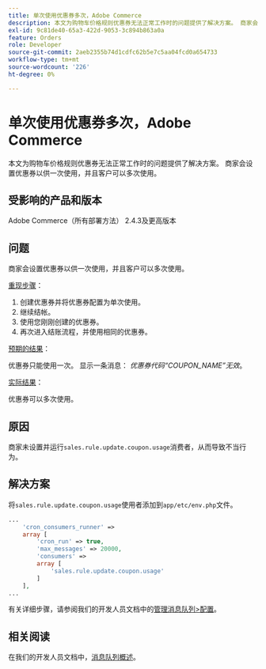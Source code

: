 ```yaml
---
title: 单次使用优惠券多次，Adobe Commerce
description: 本文为购物车价格规则优惠券无法正常工作时的问题提供了解决方案。 商家会设置优惠券以供一次使用，并且客户可以多次使用。
exl-id: 9c81de40-65a3-422d-9053-3c894b863a0a
feature: Orders
role: Developer
source-git-commit: 2aeb2355b74d1cdfc62b5e7c5aa04fcd0a654733
workflow-type: tm+mt
source-wordcount: '226'
ht-degree: 0%

---
```


# 单次使用优惠券多次，Adobe Commerce

本文为购物车价格规则优惠券无法正常工作时的问题提供了解决方案。 商家会设置优惠券以供一次使用，并且客户可以多次使用。


## 受影响的产品和版本

Adobe Commerce（所有部署方法） 2.4.3及更高版本

## 问题

商家会设置优惠券以供一次使用，并且客户可以多次使用。

<u>重现步骤</u>：

1. 创建优惠券并将优惠券配置为单次使用。
1. 继续结帐。
1. 使用您刚刚创建的优惠券。
1. 再次进入结账流程，并使用相同的优惠券。

<u>预期的结果</u>：

优惠券只能使用一次。 显示一条消息： *优惠券代码“COUPON_NAME”无效*。

<u>实际结果</u>：

优惠券可以多次使用。


## 原因

商家未设置并运行`sales.rule.update.coupon.usage`消费者，从而导致不当行为。

## 解决方案

将`sales.rule.update.coupon.usage`使用者添加到`app/etc/env.php`文件。

```php
...
    'cron_consumers_runner' =>
    array [
        'cron_run' => true,
        'max_messages' => 20000,
        'consumers' =>
        array [
            'sales.rule.update.coupon.usage'
        ]
    ],
...
```

有关详细步骤，请参阅我们的开发人员文档中的[管理消息队列>配置](https://experienceleague.adobe.com/zh-hans/docs/commerce-operations/configuration-guide/message-queues/manage-message-queues#configuration)。

## 相关阅读

在我们的开发人员文档中，[消息队列概述](https://experienceleague.adobe.com/zh-hans/docs/commerce-operations/configuration-guide/message-queues/message-queue-framework)。
